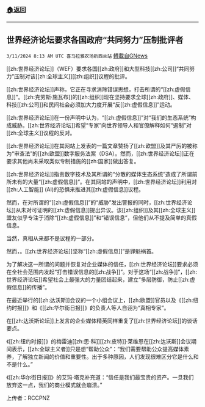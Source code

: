 ###  [:house:返回](README.md)
---


## 世界经济论坛要求各国政府“共同努力”压制批评者
`3/11/2024 8:13 AM UTC 喜马拉雅农场新西兰站` [轉載自GNews](https://gnews.org/articles/2383644)

[[zh:世界经济论坛]]（WEF）要求各国[[zh:政府]]和大型科技[[zh:公司]]“共同努力”压制对该[[zh:全球主义]][[zh:组织]]议程的批评。

[[zh:世界经济论坛]]声称，它正在寻求消除错误思想，打击所谓的“[[zh:虚假信息]]”。[[zh:克劳斯·施瓦布]]的[[zh:组织]]现在坚持要求全球[[zh:政府]]、媒体、科技[[zh:公司]]和民间社会必须加大力度开展“反[[zh:虚假信息]]”运动。

[[zh:世界经济论坛]]在一份声明中认为，“[[zh:虚假信息]]”对“我们的生态系统”构成威胁。[[zh:世界经济论坛]]希望“专家”向世界领导人和官僚解释如何“遏制”对[[zh:全球主义]]议程的反对。

[[zh:世界经济论坛]]在其网站上发表的一篇文章赞扬了[[zh:欧盟]]及其严厉的被称为“审查法”的[[zh:欧盟]]数字服务法案（DSA）。然而，[[zh:世界经济论坛]]正在要求其他尚未采取类似专制措施的[[zh:国家]]做出答复。

[[zh:世界经济论坛]]指责数字技术及其所谓的“分散的媒体生态系统”造成了所谓前所未有的大量“[[zh:虚假信息]]”。在其网站的声明中，[[zh:世界经济论坛]]利用对[[zh:人工智能]] (AI)的恐惧来推进其[[zh:虚假信息]]议程。

然而，在对所谓的“[[zh:虚假信息]]”的“威胁”发出警报的同时，[[zh:世界经济论坛]]从未对可证明的[[zh:虚假信息]]提出异议。该[[zh:组织]]及其[[zh:全球主义]]盟友似乎专注于消除“[[zh:虚假信息]]”和“错误信息”，但他们从不提及简单的真假信息。

当然，真相从来都不是议程的一部分。

然而，。[[zh:世界经济论坛]]坚称“[[zh:虚假信息]]”是罪魁祸首。

为了解决这一所谓的问题并恢复对企业媒体的信任，[[zh:世界经济论坛]]要求必须在全社会范围内发起“打击错误信息的[[zh:战争]]”。对于这场“[[zh:战争]]”，[[zh:世界经济论坛]]希望社会上最强大的力量团结起来，建立“多层防御，防止[[zh:虚假信息]]的传播”。

在最近举行的[[zh:达沃斯]]会议的一个小组会议上，[[zh:欧盟]]官员以及《[[zh:纽约时报]]》和《[[zh:华尔街日报]]》的负责人等人自诩为“真相专家”。

在[[zh:达沃斯论坛]]上发言的企业媒体精英同样重复了[[zh:世界经济论坛]]的谈话要点。

《[[zh:纽约时报]]》的梅雷迪[[zh:思·科]][[zh:皮特]]·莱维恩在[[zh:达沃斯]]会议期间表示，[[zh:全球主义者]]只是想“帮助公众”：“我们需要帮助公众提高媒体素养，了解独立新闻的价值和重要性。出于多种原因，人们发现很难区分它是什么和不是什么。”

《[[zh:华尔街日报]]》的艾玛·塔克补充道：“信任是我们最宝贵的资产。一旦我们放弃这一点，我们的商业模式就会崩溃。”


上传者：RCCPNZ
